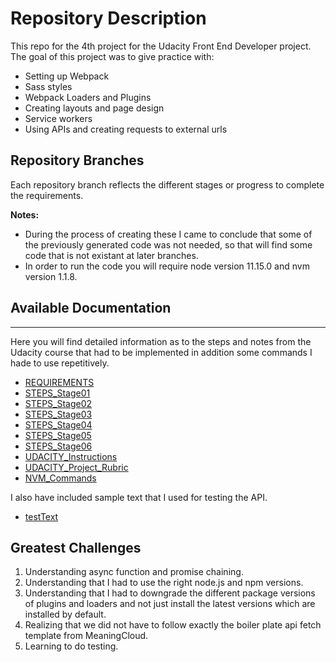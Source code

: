# Repository Description

This repo for the 4th project for the Udacity Front End Developer  project. The goal of this project was to give practice with:

- Setting up Webpack
- Sass styles
- Webpack Loaders and Plugins
- Creating layouts and page design
- Service workers
- Using APIs and creating requests to external urls

## Repository Branches

Each repository branch reflects the different stages or progress to complete the requirements.  

__Notes:__  

- During the process of creating these I came to conclude that some of the previously generated code was not needed, so that will find some code that is not existant at later branches.  
- In order to run the code you will require node version 11.15.0 and nvm version 1.1.8.  

## Available Documentation

---

Here you will find detailed information as to the steps and notes from the Udacity course that had to be implemented in addition some commands I hade to use repetitively.

- [REQUIREMENTS](documentation/REQUIREMENTS.md)  
- [STEPS_Stage01](documentation/STEPS_Stage01.md)
- [STEPS_Stage02](documentation/STEPS_Stage02.md)
- [STEPS_Stage03](documentation/STEPS_Stage03.md)
- [STEPS_Stage04](documentation/STEPS_Stage04.md)
- [STEPS_Stage05](documentation/STEPS_Stage05.md)
- [STEPS_Stage06](documentation/STEPS_Stage06.md)
- [UDACITY_Instructions](documentation/UDACITY_Instructions.md)
- [UDACITY_Project_Rubric](documentation/UDACITY_Project_Rubric)
- [NVM_Commands](documentation/NVM_Commands.md)

I also have included sample text that I used for testing the API.

- [testText](documentation/testText.txt)

## Greatest Challenges

1. Understanding async function and promise chaining.  
2. Understanding that I had to use the right node.js and npm versions.
3. Understanding that I had to downgrade the different package versions of plugins and loaders and not just install the latest versions which are installed by default.
4. Realizing that we did not have to follow exactly the boiler plate api fetch template from MeaningCloud.
5. Learning to do testing.
